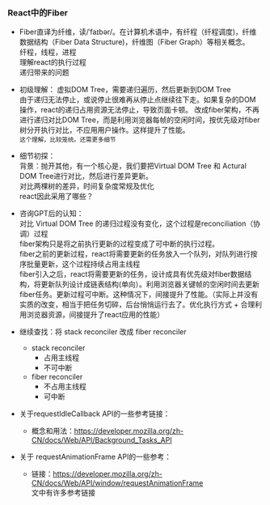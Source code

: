 ### React中的Fiber
- Fiber直译为纤维，读/ˈfaɪbər/。在计算机术语中，有纤程（纤程调度)，纤维数据结构（Fiber Data Structure)，纤维图（Fiber Graph）等相关概念。  
纤程，线程，进程  
理解react的执行过程  
递归带来的问题  
- 初级理解：
虚拟DOM Tree，需要递归遍历，然后更新到DOM Tree  
由于递归无法停止，或说停止很难再从停止点继续往下走。如果复杂的DOM操作，react的递归占用资源无法停止，导致页面卡顿。
改成fiber架构，不再进行递归对比DOM Tree，而是利用浏览器每帧的空闲时间，按优先级对fiber树分开执行对比，不应用用户操作。这样提升了性能。  
`这个理解，比较笼统。还需更多细节`

- 细节初探：  
背景：抛开其他，有一个核心是，我们要把Virtual DOM Tree 和 Actural DOM Tree进行对比，然后进行差异更新。  
对比两棵树的差异，时间复杂度常规及优化  
react因此采用了哪些？  

- 咨询GPT后的认知：  
对比 Virtual DOM Tree 的递归过程没有变化，这个过程是reconciliation（协调）过程  
fiber架构只是将之前执行更新的过程变成了可中断的执行过程。  
fiber之前的更新过程，react将需要更新的任务放入一个队列，对队列进行按序批量更新，这个过程持续占用主线程  
fiber引入之后，react将需要更新的任务，设计成具有优先级对fiber数据结构，将更新队列设计成链表结构(单向）。利用浏览器关键帧的空闲时间去更新fiber任务。更新过程可中断。这种情况下，间接提升了性能。（实际上并没有实质的改变，相当于把任务切碎，后台悄悄运行去了。优化执行方式 + 合理利用浏览器资源，间接提升了react应用的性能）  

- 继续查找：将 stack reconciler 改成 fiber reconciler
    - stack reconciler
        - 占用主线程
        - 不可中断
    - fiber reconciler
        - 不占用主线程
        - 可中断
    
- 关于requestIdleCallback API的一些参考链接：  
    - 概念和用法：https://developer.mozilla.org/zh-CN/docs/Web/API/Background_Tasks_API
- 关于 requestAnimationFrame API的一些参考：  
    - 链接：https://developer.mozilla.org/zh-CN/docs/Web/API/window/requestAnimationFrame  
    文中有许多参考链接